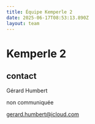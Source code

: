```yaml
---
title: Équipe Kemperle 2
date: 2025-06-17T08:53:13.890Z
layout: team
---
```


# Kemperle 2



## contact 

Gérard Humbert

non communiquée

gerard.humbert@icloud.com

